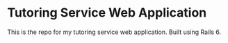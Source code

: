 # Tutoring Service Web Application 

This is the repo for my tutoring service web application. Built using Rails 6.
